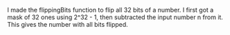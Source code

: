 I made the flippingBits function to flip all 32 bits of a number. I first got a mask of 32 ones using 2^32 - 1, then subtracted the input number n from it. This gives the number with all bits flipped.